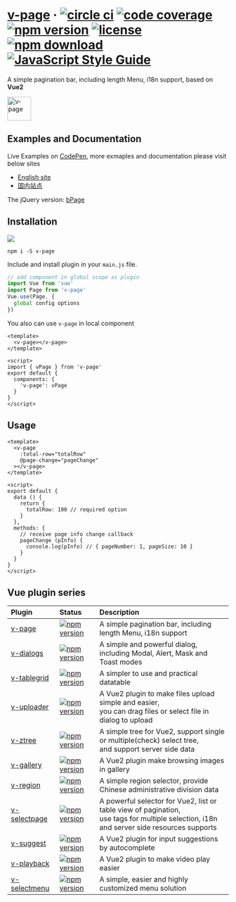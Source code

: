# [v-page](https://terryz.github.io/vue/#/page) &middot; [![circle ci](https://circleci.com/gh/TerryZ/v-page.svg?style=svg)](https://circleci.com/gh/TerryZ/v-page) [![code coverage](https://codecov.io/gh/TerryZ/v-page/branch/master/graph/badge.svg)](https://codecov.io/gh/TerryZ/v-page) [![npm version](https://img.shields.io/npm/v/v-page.svg)](https://www.npmjs.com/package/v-page) [![license](https://img.shields.io/badge/license-MIT-brightgreen.svg)](https://mit-license.org/) [![npm download](https://img.shields.io/npm/dy/v-page.svg)](https://www.npmjs.com/package/v-page) [![JavaScript Style Guide](https://img.shields.io/badge/code_style-standard-brightgreen.svg)](https://standardjs.com)

A simple pagination bar, including length Menu, i18n support, based on <strong>Vue2</strong>

<img src="https://terryz.github.io/image/v-page/v-page.png" alt="v-page" height="54px">

## Examples and Documentation

Live Examples on [CodePen](https://codepen.io/terry05/pen/yjZYLR), more exmaples and documentation please visit below sites

- [English site](https://terryz.github.io/vue/#/page)
- [国内站点](https://terryz.gitee.io/vue/#/page)

The jQuery version: [bPage](https://github.com/TerryZ/bPage)

## Installation

<a href="https://nodei.co/npm/v-page/"><img src="https://nodei.co/npm/v-page.png"></a>

```
npm i -S v-page
```

Include and install plugin in your `main.js` file.

```js
// add component in global scope as plugin
import Vue from 'vue'
import Page from 'v-page'
Vue.use(Page, {
  global config options
})
```

You also can use `v-page` in local component

```vue
<template>
  <v-page></v-page>
</template>

<script>
import { vPage } from 'v-page'
export default {
  components: {
    'v-page': vPage
  }
}
</script>
```

## Usage

```vue
<template>
  <v-page
    :total-row="totalRow"
    @page-change="pageChange"
  ></v-page>
</template>

<script>
export default {
  data () {
    return {
      totalRow: 100 // required option
    }
  },
  methods: {
    // receive page info change callback
    pageChange (pInfo) {
      console.log(pInfo) // { pageNumber: 1, pageSize: 10 }
    }
  }
}
</script>
```

## Vue plugin series

| Plugin | Status | Description |
| :---------------- | :-- | :-- |
| [v-page](https://github.com/TerryZ/v-page) | [![npm version](https://img.shields.io/npm/v/v-page.svg)](https://www.npmjs.com/package/v-page) | A simple pagination bar, including length Menu, i18n support |
| [v-dialogs](https://github.com/TerryZ/v-dialogs) | [![npm version](https://img.shields.io/npm/v/v-dialogs.svg)](https://www.npmjs.com/package/v-dialogs) | A simple and powerful dialog, including Modal, Alert, Mask and Toast modes |
| [v-tablegrid](https://github.com/TerryZ/v-tablegrid) | [![npm version](https://img.shields.io/npm/v/v-tablegrid.svg)](https://www.npmjs.com/package/v-tablegrid) | A simpler to use and practical datatable |
| [v-uploader](https://github.com/TerryZ/v-uploader) | [![npm version](https://img.shields.io/npm/v/v-uploader.svg)](https://www.npmjs.com/package/v-uploader) | A Vue2 plugin to make files upload simple and easier, <br>you can drag files or select file in dialog to upload |
| [v-ztree](https://github.com/TerryZ/v-ztree) | [![npm version](https://img.shields.io/npm/v/v-ztree.svg)](https://www.npmjs.com/package/v-ztree) | A simple tree for Vue2, support single or multiple(check) select tree, <br>and support server side data |
| [v-gallery](https://github.com/TerryZ/v-gallery) | [![npm version](https://img.shields.io/npm/v/v-gallery.svg)](https://www.npmjs.com/package/v-gallery) | A Vue2 plugin make browsing images in gallery |
| [v-region](https://github.com/TerryZ/v-region) | [![npm version](https://img.shields.io/npm/v/v-region.svg)](https://www.npmjs.com/package/v-region) | A simple region selector, provide Chinese administrative division data |
| [v-selectpage](https://github.com/TerryZ/v-selectpage) | [![npm version](https://img.shields.io/npm/v/v-selectpage.svg)](https://www.npmjs.com/package/v-selectpage) | A powerful selector for Vue2, list or table view of pagination, <br>use tags for multiple selection, i18n and server side resources supports |
| [v-suggest](https://github.com/TerryZ/v-suggest) | [![npm version](https://img.shields.io/npm/v/v-suggest.svg)](https://www.npmjs.com/package/v-suggest) | A Vue2 plugin for input suggestions by autocomplete |
| [v-playback](https://github.com/TerryZ/v-playback) | [![npm version](https://img.shields.io/npm/v/v-playback.svg)](https://www.npmjs.com/package/v-playback) | A Vue2 plugin to make video play easier |
| [v-selectmenu](https://github.com/TerryZ/v-selectmenu) | [![npm version](https://img.shields.io/npm/v/v-selectmenu.svg)](https://www.npmjs.com/package/v-selectmenu) | A simple, easier and highly customized menu solution |
